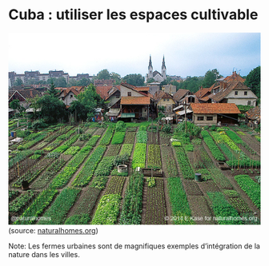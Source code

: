 # Cuba : utiliser les espaces cultivable

<img src="../../images/cuba-ferme.jpg" alt="Une ferme urbaine à Cuba" />

<p class="source" style="margin-top: 0">(source: <a href="https://naturalhomes.org/">naturalhomes.org</a>)</p>

Note: Les fermes urbaines sont de magnifiques exemples d’intégration de la nature dans les villes.
